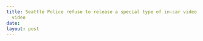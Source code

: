 ```yaml
---
title: Seattle Police refuse to release a special type of in-car video called Fail-safe
  video
date: 
layout: post
---
```

